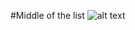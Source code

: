 #Middle of the list
![alt text](https://github.com/Gtindi/myLeetcodeSolutions/blob/main/motls.png?raw=true)
